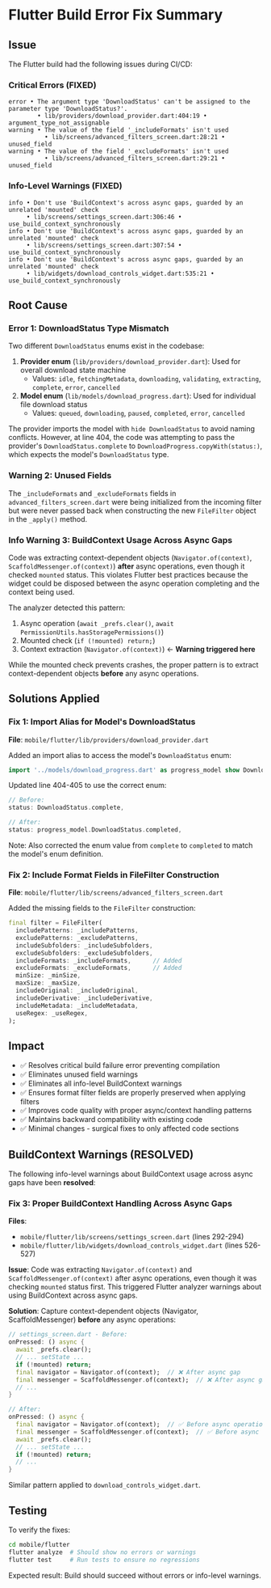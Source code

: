 # Flutter Build Error Fix Summary

## Issue
The Flutter build had the following issues during CI/CD:

### Critical Errors (FIXED)
```
error • The argument type 'DownloadStatus' can't be assigned to the parameter type 'DownloadStatus?'. 
        • lib/providers/download_provider.dart:404:19 • argument_type_not_assignable
warning • The value of the field '_includeFormats' isn't used 
          • lib/screens/advanced_filters_screen.dart:28:21 • unused_field
warning • The value of the field '_excludeFormats' isn't used 
          • lib/screens/advanced_filters_screen.dart:29:21 • unused_field
```

### Info-Level Warnings (FIXED)
```
info • Don't use 'BuildContext's across async gaps, guarded by an unrelated 'mounted' check 
     • lib/screens/settings_screen.dart:306:46 • use_build_context_synchronously
info • Don't use 'BuildContext's across async gaps, guarded by an unrelated 'mounted' check 
     • lib/screens/settings_screen.dart:307:54 • use_build_context_synchronously
info • Don't use 'BuildContext's across async gaps, guarded by an unrelated 'mounted' check 
     • lib/widgets/download_controls_widget.dart:535:21 • use_build_context_synchronously
```

## Root Cause

### Error 1: DownloadStatus Type Mismatch
Two different `DownloadStatus` enums exist in the codebase:
1. **Provider enum** (`lib/providers/download_provider.dart`): Used for overall download state machine
   - Values: `idle`, `fetchingMetadata`, `downloading`, `validating`, `extracting`, `complete`, `error`, `cancelled`
2. **Model enum** (`lib/models/download_progress.dart`): Used for individual file download status
   - Values: `queued`, `downloading`, `paused`, `completed`, `error`, `cancelled`

The provider imports the model with `hide DownloadStatus` to avoid naming conflicts. However, at line 404, the code was attempting to pass the provider's `DownloadStatus.complete` to `DownloadProgress.copyWith(status:)`, which expects the model's `DownloadStatus` type.

### Warning 2: Unused Fields
The `_includeFormats` and `_excludeFormats` fields in `advanced_filters_screen.dart` were being initialized from the incoming filter but were never passed back when constructing the new `FileFilter` object in the `_apply()` method.

### Info Warning 3: BuildContext Usage Across Async Gaps
Code was extracting context-dependent objects (`Navigator.of(context)`, `ScaffoldMessenger.of(context)`) **after** async operations, even though it checked `mounted` status. This violates Flutter best practices because the widget could be disposed between the async operation completing and the context being used.

The analyzer detected this pattern:
1. Async operation (`await _prefs.clear()`, `await PermissionUtils.hasStoragePermissions()`)
2. Mounted check (`if (!mounted) return;`)
3. Context extraction (`Navigator.of(context)`) ← **Warning triggered here**

While the mounted check prevents crashes, the proper pattern is to extract context-dependent objects **before** any async operations.

## Solutions Applied

### Fix 1: Import Alias for Model's DownloadStatus
**File**: `mobile/flutter/lib/providers/download_provider.dart`

Added an import alias to access the model's `DownloadStatus` enum:
```dart
import '../models/download_progress.dart' as progress_model show DownloadStatus;
```

Updated line 404-405 to use the correct enum:
```dart
// Before:
status: DownloadStatus.complete,

// After:
status: progress_model.DownloadStatus.completed,
```

Note: Also corrected the enum value from `complete` to `completed` to match the model's enum definition.

### Fix 2: Include Format Fields in FileFilter Construction
**File**: `mobile/flutter/lib/screens/advanced_filters_screen.dart`

Added the missing fields to the `FileFilter` construction:
```dart
final filter = FileFilter(
  includePatterns: _includePatterns,
  excludePatterns: _excludePatterns,
  includeSubfolders: _includeSubfolders,
  excludeSubfolders: _excludeSubfolders,
  includeFormats: _includeFormats,      // Added
  excludeFormats: _excludeFormats,      // Added
  minSize: _minSize,
  maxSize: _maxSize,
  includeOriginal: _includeOriginal,
  includeDerivative: _includeDerivative,
  includeMetadata: _includeMetadata,
  useRegex: _useRegex,
);
```

## Impact

- ✅ Resolves critical build failure error preventing compilation
- ✅ Eliminates unused field warnings
- ✅ Eliminates all info-level BuildContext warnings
- ✅ Ensures format filter fields are properly preserved when applying filters
- ✅ Improves code quality with proper async/context handling patterns
- ✅ Maintains backward compatibility with existing code
- ✅ Minimal changes - surgical fixes to only affected code sections

## BuildContext Warnings (RESOLVED)

The following info-level warnings about BuildContext usage across async gaps have been **resolved**:

### Fix 3: Proper BuildContext Handling Across Async Gaps
**Files**: 
- `mobile/flutter/lib/screens/settings_screen.dart` (lines 292-294)
- `mobile/flutter/lib/widgets/download_controls_widget.dart` (lines 526-527)

**Issue**: Code was extracting `Navigator.of(context)` and `ScaffoldMessenger.of(context)` after async operations, even though it was checking `mounted` status first. This triggered Flutter analyzer warnings about using BuildContext across async gaps.

**Solution**: Capture context-dependent objects (Navigator, ScaffoldMessenger) **before** any async operations:

```dart
// settings_screen.dart - Before:
onPressed: () async {
  await _prefs.clear();
  // ... setState ...
  if (!mounted) return;
  final navigator = Navigator.of(context);  // ❌ After async gap
  final messenger = ScaffoldMessenger.of(context);  // ❌ After async gap
  // ...
}

// After:
onPressed: () async {
  final navigator = Navigator.of(context);  // ✅ Before async operations
  final messenger = ScaffoldMessenger.of(context);  // ✅ Before async operations
  await _prefs.clear();
  // ... setState ...
  if (!mounted) return;
  // ...
}
```

Similar pattern applied to `download_controls_widget.dart`.

## Testing

To verify the fixes:
```bash
cd mobile/flutter
flutter analyze  # Should show no errors or warnings
flutter test     # Run tests to ensure no regressions
```

Expected result: Build should succeed without errors or info-level warnings.

